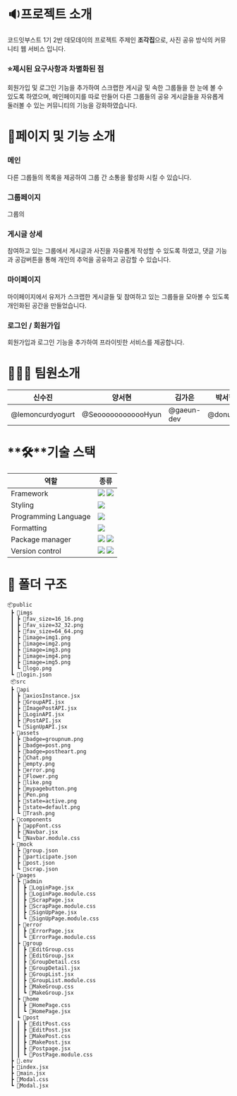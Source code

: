 # **🔉프로젝트 소개**

코드잇부스트 1기 2반 데모데이의 프로젝트 주제인 **조각집**으로, 사진 공유 방식의 커뮤니티 웹 서비스 입니다.

### ⭐제시된 요구사항과 차별화된 점

회원가입 및 로그인 기능을 추가하여 스크랩한 게시글 및 속한 그룹들을 한 눈에 볼 수 있도록 하였으며, 메인페이지를 따로 만들어 다른 그룹들의 공유 게시글들을 자유롭게 둘러볼 수 있는 커뮤니티의 기능을 강화하였습니다.

# 🚩페이지 및 기능 소개
### 메인

다른 그룹들의  목록을 제공하여 그룹 간 소통을 활성화 시킬 수 있습니다.

### 그룹페이지

그룹의 

### 게시글 상세

참여하고 있는 그룹에서 게시글과 사진을 자유롭게 작성할 수 있도록 하였고, 댓글 기능과 공감버튼을 통해 개인의 추억을 공유하고 공감할 수 있습니다.

### 마이페이지

마이페이지에서 유저가 스크랩한 게시글들 및 참여하고 있는 그룹들을 모아볼 수 있도록 개인화된 공간을 만들었습니다.

### 로그인 / 회원가입

회원가입과 로그인 기능을 추가하여 프라이빗한 서비스를 제공합니다.
# 👩🏻‍💻 팀원소개
| 신수진 | 양서현 | 김가은 | 박서현 |
| --- | --- | --- | --- |
| @lemoncurdyogurt | @SeoooooooooooHyun | @gaeun-dev | @donut74 |

# **🛠**기술 스택

| **역할** | **종류** |
| --- | --- |
| Framework | <img src="https://img.shields.io/badge/vite-646CFF?style=flat-square&logo=Java&logoColor=white"> <img src="https://img.shields.io/badge/react-61DAFB?style=flat-square&logo=Java&logoColor=white">|
| Styling | <img src="https://img.shields.io/badge/styled components-DB7093?style=flat-square&logo=styled-components&logoColor=white"/> |
| Programming Language | <img src="https://img.shields.io/badge/JavaScript-F7DF1E?style=flat-square&logo=javascript&logoColor=black"/> |
| Formatting | <img src="https://img.shields.io/badge/prettier-F7B93E?style=flat-square&logo=styled-components&logoColor=white"/> |
| Package manager | <img src="https://img.shields.io/badge/npm-CB3837?style=flat-square&logo=styled-components&logoColor=white"/> <img src="https://img.shields.io/badge/axios-5A29E4?style=flat-square&logo=styled-components&logoColor=white"/>|
| Version control | <img src="https://img.shields.io/badge/Git-F05032?style=flat-square&logo=git&logoColor=white"/> <img src="https://img.shields.io/badge/GitHub-181717?style=flat-square&logo=GitHub&logoColor=white"/> |

# 📂 폴더 구조
```
📦public
 ┣ 📂imgs
 ┃ ┣ 📜fav_size=16_16.png
 ┃ ┣ 📜fav_size=32_32.png
 ┃ ┣ 📜fav_size=64_64.png
 ┃ ┣ 📜image=img1.png
 ┃ ┣ 📜image=img2.png
 ┃ ┣ 📜image=img3.png
 ┃ ┣ 📜image=img4.png
 ┃ ┣ 📜image=img5.png
 ┃ ┗ 📜logo.png
 ┗ 📜login.json
 📦src
 ┣ 📂api
 ┃ ┣ 📜axiosInstance.jsx
 ┃ ┣ 📜GroupAPI.jsx
 ┃ ┣ 📜ImagePostAPI.jsx
 ┃ ┣ 📜LoginAPI.jsx
 ┃ ┣ 📜PostAPI.jsx
 ┃ ┗ 📜SignUpAPI.jsx
 ┣ 📂assets
 ┃ ┣ 📜badge=groupnum.png
 ┃ ┣ 📜badge=post.png
 ┃ ┣ 📜badge=postheart.png
 ┃ ┣ 📜Chat.png
 ┃ ┣ 📜empty.png
 ┃ ┣ 📜error.png
 ┃ ┣ 📜Flower.png
 ┃ ┣ 📜like.png
 ┃ ┣ 📜mypagebutton.png
 ┃ ┣ 📜Pen.png
 ┃ ┣ 📜state=active.png
 ┃ ┣ 📜state=default.png
 ┃ ┗ 📜Trash.png
 ┣ 📂components
 ┃ ┣ 📜appFont.css
 ┃ ┣ 📜Navbar.jsx
 ┃ ┗ 📜Navbar.module.css
 ┣ 📂mock
 ┃ ┣ 📜group.json
 ┃ ┣ 📜participate.json
 ┃ ┣ 📜post.json
 ┃ ┗ 📜scrap.json
 ┣ 📂pages
 ┃ ┣ 📂admin
 ┃ ┃ ┣ 📜LoginPage.jsx
 ┃ ┃ ┣ 📜LoginPage.module.css
 ┃ ┃ ┣ 📜ScrapPage.jsx
 ┃ ┃ ┣ 📜ScrapPage.module.css
 ┃ ┃ ┣ 📜SignUpPage.jsx
 ┃ ┃ ┗ 📜SignUpPage.module.css
 ┃ ┣ 📂error
 ┃ ┃ ┣ 📜ErrorPage.jsx
 ┃ ┃ ┗ 📜ErrorPage.module.css
 ┃ ┣ 📂group
 ┃ ┃ ┣ 📜EditGroup.css
 ┃ ┃ ┣ 📜EditGroup.jsx
 ┃ ┃ ┣ 📜GroupDetail.css
 ┃ ┃ ┣ 📜GroupDetail.jsx
 ┃ ┃ ┣ 📜GroupList.jsx
 ┃ ┃ ┣ 📜GroupList.module.css
 ┃ ┃ ┣ 📜MakeGroup.css
 ┃ ┃ ┗ 📜MakeGroup.jsx
 ┃ ┣ 📂home
 ┃ ┃ ┣ 📜HomePage.css
 ┃ ┃ ┗ 📜HomePage.jsx
 ┃ ┗ 📂post
 ┃ ┃ ┣ 📜EditPost.css
 ┃ ┃ ┣ 📜EditPost.jsx
 ┃ ┃ ┣ 📜MakePost.css
 ┃ ┃ ┣ 📜MakePost.jsx
 ┃ ┃ ┣ 📜Postpage.jsx
 ┃ ┃ ┗ 📜PostPage.module.css
 ┣ 📜.env
 ┣ 📜index.jsx
 ┣ 📜main.jsx
 ┣ 📜Modal.css
 ┗ 📜Modal.jsx
```

